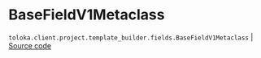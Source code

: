 # BaseFieldV1Metaclass
`toloka.client.project.template_builder.fields.BaseFieldV1Metaclass` | [Source code](https://github.com/Toloka/toloka-kit/blob/v1.2.1/src/client/project/template_builder/fields.py#L39)


